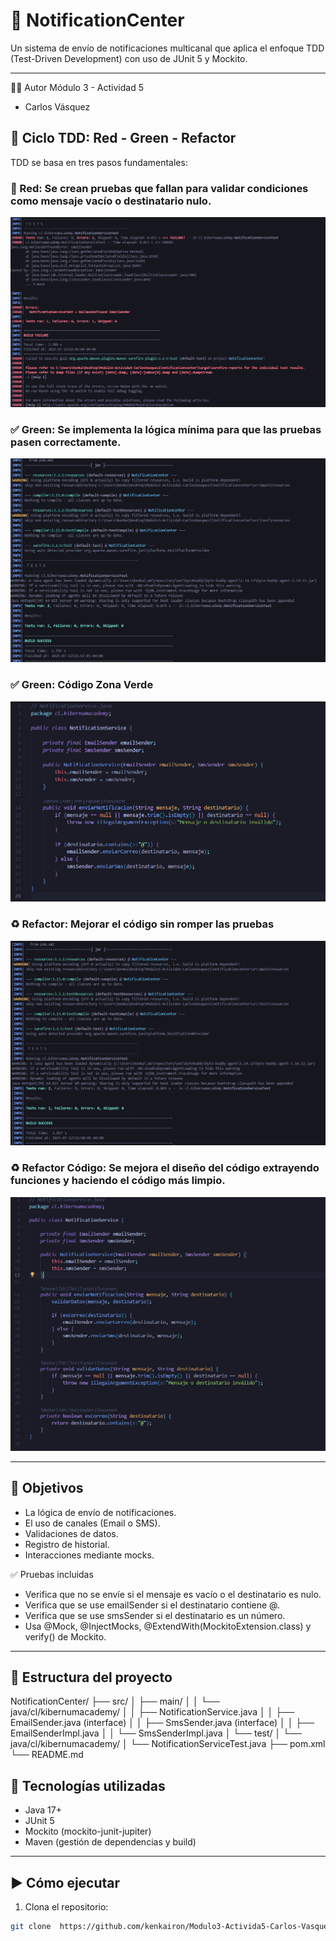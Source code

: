 # 📨 NotificationCenter
Un sistema de envío de notificaciones multicanal que aplica el enfoque TDD (Test-Driven Development) con uso de JUnit 5 y Mockito.

---
👨‍💻 Autor
Módulo 3 -  Actividad 5

- Carlos Vásquez


## 🔁 Ciclo TDD: Red - Green - Refactor

TDD se basa en tres pasos fundamentales:

### 🔴 Red: Se crean pruebas que fallan para validar condiciones como mensaje vacío o destinatario nulo.

![Fase Red](./assets/red.png)

### ✅ Green: Se implementa la lógica mínima para que las pruebas pasen correctamente.

![Fase Green](./assets/green.png)

### ✅ Green: Código Zona Verde

![Fase Green](./assets/CodigoGreen.png)

### ♻️ Refactor: Mejorar el código sin romper las pruebas

![Fase Refactor](./assets/refactor.png)

### ♻️ Refactor Código: Se mejora el diseño del código extrayendo funciones y haciendo el código más limpio.

![Fase Refactor](./assets/CodigoRefactor.png)  

---

## 🚀 Objetivos

- La lógica de envío de notificaciones.
- El uso de canales (Email o SMS).
- Validaciones de datos.
- Registro de historial.
- Interacciones mediante mocks.

✅ Pruebas incluidas
- Verifica que no se envíe si el mensaje es vacío o el destinatario es nulo.
- Verifica que se use emailSender si el destinatario contiene @.
- Verifica que se use smsSender si el destinatario es un número.
- Usa @Mock, @InjectMocks, @ExtendWith(MockitoExtension.class) y verify() de Mockito.
---

## 📁 Estructura del proyecto

NotificationCenter/
├── src/
│ ├── main/
│ │ └── java/cl/kibernumacademy/
│ │ ├── NotificationService.java
│ │ ├── EmailSender.java (interface)
│ │ ├── SmsSender.java (interface)
│ │ ├── EmailSenderImpl.java
│ │ └── SmsSenderImpl.java
│ └── test/
│ └── java/cl/kibernumacademy/
│ └── NotificationServiceTest.java
├── pom.xml
└── README.md

## 🧪 Tecnologías utilizadas

- Java 17+
- JUnit 5
- Mockito (mockito-junit-jupiter)
- Maven (gestión de dependencias y build)

---

## ▶️ Cómo ejecutar

1. Clona el repositorio:

```bash
git clone  https://github.com/kenkairon/Modulo3-Activida5-Carlos-Vasquez.git